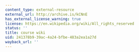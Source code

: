 ```yaml
---
content_type: external-resource
external_url: http://archive.is/kCNnE
has_external_license_warning: true
license: https://en.wikipedia.org/wiki/All_rights_reserved
status: ''
title: course wiki
uid: 241378b9-39ac-4a24-bfbe-483a2ea1a27d
wayback_url: ''
---
```

